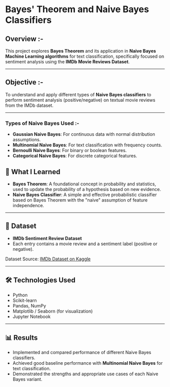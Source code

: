 # Bayes' Theorem and Naive Bayes Classifiers

## Overview :-

This project explores **Bayes Theorem** and its application in **Naive Bayes Machine Learning algorithms** for text classification, 
specifically focused on sentiment analysis using the **IMDb Movie Reviews Dataset**.

---

## Objective :-

To understand and apply different types of **Naive Bayes classifiers** to perform sentiment analysis (positive/negative) 
on textual movie reviews from the IMDb dataset.

---

### Types of Naive Bayes Used :-
- **Gaussian Naive Bayes**: For continuous data with normal distribution assumptions.
- **Multinomial Naive Bayes**: For text classification with frequency counts.
- **Bernoulli Naive Bayes**: For binary or boolean features.
- **Categorical Naive Bayes**: For discrete categorical features.

## 🧠 What I Learned

- **Bayes Theorem**: A foundational concept in probability and statistics, used to update the probability of a hypothesis based on new evidence.
- **Naive Bayes Classifier**: A simple and effective probabilistic classifier based on Bayes Theorem with the "naive" assumption of feature independence.


---

## 📂 Dataset

- **IMDb Sentiment Review Dataset**
- Each entry contains a movie review and a sentiment label (positive or negative).

Dataset Source: [IMDb Dataset on Kaggle](https://www.kaggle.com/datasets/lakshmi25npathi/imdb-dataset-of-50k-movie-reviews)

---

## 🛠️ Technologies Used

- Python
- Scikit-learn
- Pandas, NumPy
- Matplotlib / Seaborn (for visualization)
- Jupyter Notebook

---

## 📊 Results

- Implemented and compared performance of different Naive Bayes classifiers.
- Achieved good baseline performance with **Multinomial Naive Bayes** for text classification.
- Demonstrated the strengths and appropriate use cases of each Naive Bayes variant.

